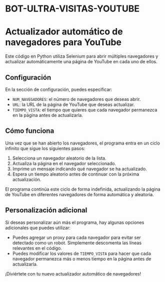 # BOT-ULTRA-VISITAS-YOUTUBE

# Actualizador automático de navegadores para YouTube

Este código en Python utiliza Selenium para abrir múltiples navegadores y actualizar automáticamente una página de YouTube en cada uno de ellos. 

## Configuración

En la sección de configuración, puedes especificar:

- `NUM_NAVEGADORES`: el número de navegadores que deseas abrir.
- `URL`: la URL de la página de YouTube que deseas actualizar.
- `TIEMPO_VISTA`: el tiempo que quieres que cada navegador permanezca en la página antes de actualizarla.

## Cómo funciona

Una vez que se han abierto los navegadores, el programa entra en un ciclo infinito que sigue los siguientes pasos:

1. Selecciona un navegador aleatorio de la lista.
2. Actualiza la página en el navegador seleccionado.
3. Imprime un mensaje indicando qué navegador se ha actualizado.
4. Espera un tiempo aleatorio antes de continuar con la próxima actualización.

El programa continúa este ciclo de forma indefinida, actualizando la página de YouTube en diferentes navegadores de forma automática y aleatoria.

## Personalización adicional

Si deseas personalizar aún más el programa, hay algunas opciones adicionales que puedes utilizar:

- Puedes agregar un proxy para cada navegador para evitar ser detectado como un robot. Simplemente descomenta las líneas relevantes en el código.
- Puedes modificar los valores de `TIEMPO_VISTA` para hacer que cada navegador permanezca más o menos tiempo en la página antes de actualizarla.

¡Diviértete con tu nuevo actualizador automático de navegadores! 
